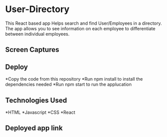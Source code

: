 # User-Directory 
This React based app Helps search and find User/Employees in a directory. The app allows you to see information on each employee to differentiate between individual employees. 

## Screen Captures 

## Deploy 
*Copy the code from this repository
*Run npm install to install the dependencies needed 
*Run npm start to run the applucation  

## Technologies Used 
*HTML 
*Javascript 
*CSS 
*React 

## Deployed app link 
